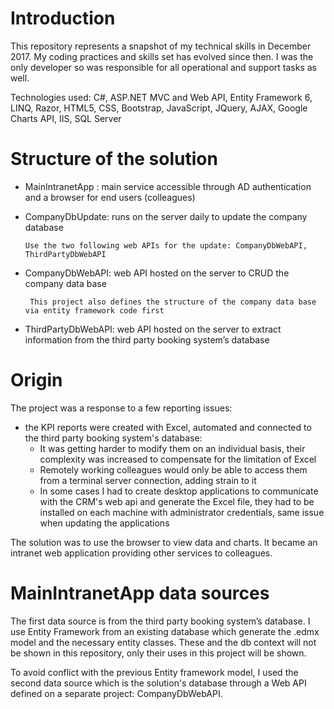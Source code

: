 	
# Introduction

This repository represents a snapshot of my technical skills in December 2017. My coding practices and skills set has evolved since then. I was the only developer so was responsible for all operational and support tasks as well.

Technologies used: C#, ASP.NET MVC and Web API, Entity Framework 6, LINQ, Razor, HTML5, CSS, Bootstrap, JavaScript, JQuery, AJAX, Google Charts API, IIS, SQL Server


# Structure of the solution
  -	MainIntranetApp : main service accessible through AD authentication and a browser for end users (colleagues)
  -	CompanyDbUpdate: runs on the server daily to update the company database
  
	    Use the two following web APIs for the update: CompanyDbWebAPI, ThirdPartyDbWebAPI

  -	CompanyDbWebAPI: web API hosted on the server to CRUD the company data base
  
	     This project also defines the structure of the company data base via entity framework code first
  -	ThirdPartyDbWebAPI: web API hosted on the server to extract information from the third party booking system’s database


# Origin
The project was a response to a few reporting issues:
  - the KPI reports were created with Excel, automated and connected to the third party booking system's database:
      - It was getting harder to modify them on an individual basis, their complexity was increased to compensate for the limitation of Excel
      - Remotely working colleagues would only be able to access them from a terminal server connection, adding strain to it
      - In some cases I had to create desktop applications to communicate with the CRM's web api and generate the Excel file, they had to be installed on each machine with administrator credentials, same issue when updating the applications
          
The solution was to use the browser to view data and charts. It became an intranet web application providing other services to colleagues.       



# MainIntranetApp data sources
The first data source is from the third party booking system’s database. I use Entity Framework from an existing database which generate the .edmx model and the necessary entity classes. These and the db context will not be shown in this repository, only their uses in this project will be shown. 

To avoid conflict with the previous Entity framework model, I used the second data source which is the solution's database through a Web API defined on a separate project: CompanyDbWebAPI.

  
